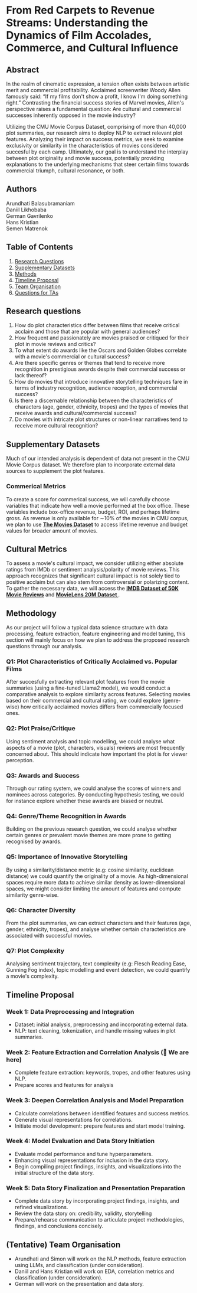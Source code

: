 # From Red Carpets to Revenue Streams: Understanding the Dynamics of Film Accolades, Commerce, and Cultural Influence

## Abstract
In the realm of cinematic expression, a tension often exists between artistic merit and commercial profitability. Acclaimed screenwriter Woody Allen famously said: “If my films don't show a profit, I know I'm doing something right.” Contrasting the financial success stories of Marvel movies, Allen's perspective raises a fundamental question: Are cultural and commercial successes inherently opposed in the movie industry?

Utilizing the CMU Movie Corpus Dataset, comprising of more than 40,000 plot summaries, our research aims to deploy NLP to extract relevant plot features. Analyzing their impact on success metrics, we seek to examine exclusivity or similarity in the characteristics of movies considered succesful by each camp. Ultimately, our goal is to understand the interplay between plot originality and movie success, potentially providing explanations to the underlying mechanisms that steer certain films towards commercial triumph, cultural resonance, or both.

## Authors

Arundhati Balasubramaniam <br>
Daniil Likhobaba <br>
German Gavrilenko <br>
Hans Kristian <br>
Semen Matrenok <br>

## Table of Contents

1. [Research Questions](#research-questions)
2. [Supplementary Datasets](#supplementary-datasets)
3. [Methods](#methods)
4. [Timeline Proposal](#timeline-proposal)
5. [Team Organisation](#team-organisation)
6. [Questions for TAs](#questions-for-tas)


## Research questions
1. How do plot characteristics differ between films that receive critical acclaim and those that are popular with general audiences?
2. How frequent and passionately are movies praised or critiqued for their plot in movie reviews and critics?
3. To what extent do awards like the Oscars and Golden Globes correlate with a movie's commercial or cultural success?
4. Are there specific genres or themes that tend to receive more recognition in prestigious awards despite their commercial success or lack thereof?
5. How do movies that introduce innovative storytelling techniques fare in terms of industry recognition, audience reception, and commercial success?
6. Is there a discernable relationship between the characteristics of characters (age, gender, ethnicity, tropes) and the types of movies that receive awards and cultural/commercial success?
7. Do movies with intricate plot structures or non-linear narratives tend to receive more cultural recognition?

## Supplementary Datasets

Much of our intended analysis is dependent of data not present in the CMU Movie Corpus dataset. We therefore plan to incorporate external data sources to supplement the plot features.

### Commerical Metrics
To create a score for commerical success, we will carefully choose variables that indicate how well a movie performed at the box office. These variables include box-office revenue, budget, ROI, and perhaps lifetime gross. As revenue is only available for ∼10% of the movies in CMU corpus, we plan to use  [<strong>The Movies Dataset</strong>](https://www.kaggle.com/datasets/rounakbanik/the-movies-dataset) to access lifetime revenue and budget values for broader amount of movies.

## Cultural Metrics
To assess a movie's cultural impact, we consider utilizing either absolute ratings from IMDb or sentiment analysis/polarity of movie reviews. This approach recognizes that significant cultural impact is not solely tied to positive acclaim but can also stem from controversial or polarizing content. To gather the necessary data, we will access the [<strong>IMDB Dataset of 50K Movie Reviews</strong>](https://www.kaggle.com/datasets/lakshmi25npathi/imdb-dataset-of-50k-movie-reviews) and [<strong>MovieLens 20M Dataset
</strong>](https://www.kaggle.com/datasets/grouplens/movielens-20m-dataset?select=rating.csv).

## Methodology
As our project will follow a typical data science structure with data processing, feature extraction, feature engineering and model tuning, this section will mainly focus on how we plan to address the proposed research questions through our analysis.

### Q1: Plot Characteristics of Critically Acclaimed vs. Popular Films
After succesfully extracting relevant plot features from the movie summaries (using a fine-tuned Llama2 model), we would conduct a comparative analysis to explore similarity across features. Selecting movies based on their commercial and cultural rating, we could explore (genre-wise) how critically acclaimed movies differs from commercially focused ones.

### Q2: Plot Praise/Critique
Using sentiment analysis and topic modelling, we could analyse what aspects of a movie (plot, characters, visuals) reviews are most frequently concerned about. This should indicate how important the plot is for viewer perception. 

### Q3: Awards and Success
Through our rating system, we could analyse the scores of winners and nominees across categories. By conducting hypothesis testing, we could for instance explore whether these awards are biased or neutral. 

### Q4: Genre/Theme Recognition in Awards 
Building on the previous research question, we could analyse whether certain genres or prevalent movie themes are more prone to getting recognised by awards.

### Q5: Importance of Innovative Storytelling
By using a similarity/distance metric (e.g: cosine similarity, euclidean distance) we could quantify the originality of a movie. As high-dimensional spaces require more data to achieve similar density as lower-dimensional spaces, we might consider limiting the amount of features and compute similarity genre-wise.

### Q6: Character Diversity
From the plot summaries, we can extract characters and their features (age, gender, ethnicity, tropes), and analyse whether certain characteristics are associated with successful movies.

### Q7: Plot Complexity
Analysing sentiment trajectory, text complexity (e.g: Flesch Reading Ease, Gunning Fog index), topic modelling and event detection, we could quantify a movie's complexity.


## Timeline Proposal

### Week 1: Data Preprocessing and Integration

- Dataset: initial analysis, preprocessing and incorporating external data.
- NLP: text cleaning, tokenization, and handle missing values in plot summaries.

### Week 2: Feature Extraction and Correlation Analysis (:round_pushpin: We are here)

- Complete feature extraction: keywords, tropes, and other features using NLP.
- Prepare scores and features for analysis

### Week 3: Deepen Correlation Analysis and Model Preparation

- Calculate correlations between identified features and success metrics.
- Generate visual representations for correlations.
- Initiate model development: prepare features and start model training.

### Week 4: Model Evaluation and Data Story Initiation

- Evaluate model performance and tune hyperparameters.
- Enhancing visual representations for inclusion in the data story.
- Begin compiling project findings, insights, and visualizations into the initial structure of the data story.

### Week 5: Data Story Finalization and Presentation Preparation

- Complete data story by incorporating project findings, insights, and refined visualizations.
- Review the data story on: credibility, validity, storytelling
- Prepare/rehearse communication to articulate project methodologies, findings, and conclusions concisely.

## (Tentative) Team Organisation 

- Arundhati and Simon will work on the NLP methods, feature extraction using LLMs, and classification (under consideration).
- Daniil and Hans Kristian will work on EDA, correlation metrics and classification (under consideration).
- German will work on the presentation and data story.
